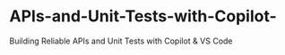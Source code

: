 # APIs-and-Unit-Tests-with-Copilot-
Building Reliable APIs and Unit Tests with Copilot &amp; VS Code
